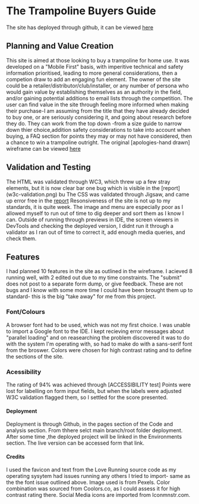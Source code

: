 # The Trampoline Buyers Guide

The site has deployed through github, it can be viewed [here](https://emhmoloney.github.io/Trampoline-Buyer-Guide/)

## Planning and Value Creation

This site is aimed at those looking to buy a trampoline for home use.
It was developed on a "Mobile First" basis, with imperitive technical and safety information prioritised, leading to more general considerations, then a competion draw to add an engaging fun element.
The owner of the site could be a retailer/distributor/club/installer, or any number of persona who would gain value by establishing themselves as an authority in the field, and/or gaining potential additions to email lists through the competition.
The user can find value in the site through feeling more informed when making their purchase-I am assuming from the title that they have already decided to buy one, or are seriously considering it, and going about research before they do. They can work from the top down -from a size guide to narrow down thier choice,addition safety considerations to take into account when buying, a FAQ section for points they may or may not have considered, then a chance to win a trampoline outright.
The original [apologies-hand drawn] wireframe can be viewed [here](Wireframe-Trampoline-buyers-guide.png)

## Validation and Testing

The HTML was validated through WC3, which threw up a few stray elements, but it is now clear bar one bug which is visible in the [report] (w3c-validation.png) bu
The CSS was validated through Jigsaw, and came up error free in the [report](jigsaw-validation.png)
Resonsiveness of the site is not up to my standards, it is quite week. The image and menu are especially poor as I allowed myself to run out of time to dig deeper and sort them as I know I can. Outside of running through previews in IDE, the screen viewers in DevTools and checking the deployed version, I didnt run it through a validator as I ran out of time to correct it, add enough media queries, and check them.

## Features

I had planned 10 features in the site as outlined in the wireframe.
I acieved 8 running well, with 2 edited out due to my time constraints.
The "submit" does not post to a separate form dump, or give feedback. These are not bugs and I know with some more time I could have been brought them up to standard- this is the big "take away" for me from this project.

### Font/Colours

A browser font had to be used, which was not my first choice. I was unable to import a Google font to the IDE. I kept recieving error messages about "parallel loading" and on reasearching the problem discovered it was to do with the system I'm operating with, so had to make do with a sans-serif font from the broswer.
Colors were chosen for high contrast rating and to define the sections of the site.

### Acessibility

The rating of 94% was achieved through [ACCESSIBILITY test]
Points were lost for labelling on form input fields, but when the labels were adjusted W3C validation flagged them, so I settled for the score presented.

#### Deployment

Deployment is through Github, in the pages section of the Code and analysis section. From thhere selct main branch/root folder deployment.
After some time ,the deployed project will be linked in the Environments section. The live version can be accessed form that link.

#### Credits

I used the favicon and text from the Love Running source code as my operating sysytem had issues running any others I tried to import- same as the the font issue outlined above.
Image used is from Pexels.
Color combination was sourced from Coolors.co, as I could assess it for high contrast rating there.
Social Media icons are imported from Iconmnstr.com.
